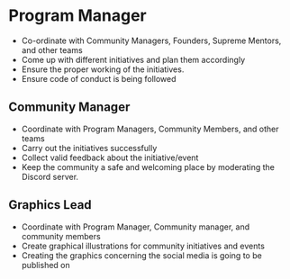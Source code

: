 # Program Manager

- Co-ordinate with Community Managers, Founders, Supreme Mentors, and other teams
- Come up with different initiatives and plan them accordingly
- Ensure the proper working of the initiatives.
- Ensure code of conduct is being followed

## Community Manager

- Coordinate with Program Managers, Community Members, and other teams
- Carry out the initiatives successfully
- Collect valid feedback about the initiative/event
- Keep the community a safe and welcoming place by moderating the Discord server.

## Graphics Lead

- Coordinate with Program Manager, Community manager, and community members
- Create graphical illustrations for community initiatives and events
- Creating the graphics concerning the social media is going to be published on
